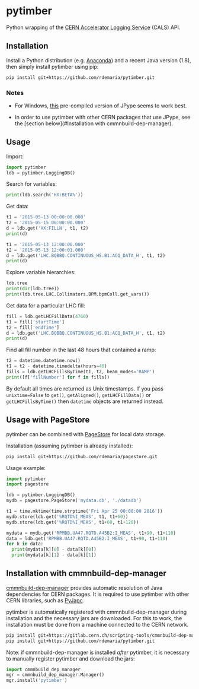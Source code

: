 # pytimber

Python wrapping of the [CERN Accelerator Logging Service][cals] (CALS) API.

[cals]: https://wikis.cern.ch/display/CALS/CERN+Accelerator+Logging+Service

## Installation

Install a Python distribution (e.g. [Anaconda][]) and a recent Java version
(1.8), then simply install pytimber using pip:

```sh
pip install git+https://github.com/rdemaria/pytimber.git
```

### Notes

  * For Windows, [this][jpype-win] pre-compiled version of JPype seems to work
    best.

  * In order to use pytimber with other CERN packages that use JPype, see
    the [section below](#Installation with cmmnbuild-dep-manager).

[anaconda]: https://www.continuum.io/downloads
[jpype-win]: http://www.lfd.uci.edu/~gohlke/pythonlibs/#jpype

## Usage

Import:

```python
import pytimber
ldb = pytimber.LoggingDB()
```

Search for variables:

```python
print(ldb.search('HX:BETA%'))
```

Get data:

```python
t1 = '2015-05-13 00:00:00.000'
t2 = '2015-05-15 00:00:00.000'
d = ldb.get('HX:FILLN', t1, t2)
print(d)
```

```python
t1 = '2015-05-13 12:00:00.000'
t2 = '2015-05-13 12:00:01.000'
d = ldb.get('LHC.BQBBQ.CONTINUOUS_HS.B1:ACQ_DATA_H', t1, t2)
print(d)
```

Explore variable hierarchies:

```python
ldb.tree
print(dir(ldb.tree))
print(ldb.tree.LHC.Collimators.BPM.bpmColl.get_vars())
```

Get data for a particular LHC fill:

```python
fill = ldb.getLHCFillData(4760)
t1 = fill['startTime']
t2 = fill['endTime']
d = ldb.get('LHC.BQBBQ.CONTINUOUS_HS.B1:ACQ_DATA_H', t1, t2)
print(d)
```

Find all fill number in the last 48 hours that contained a ramp:

```python
t2 = datetime.datetime.now()
t1 = t2 - datetime.timedelta(hours=48)
fills = ldb.getLHCFillsByTime(t1, t2, beam_modes='RAMP')
print([f['fillNumber'] for f in fills])
```

By default all times are returned as Unix timestamps. If you pass
`unixtime=False` to `get()`, `getAligned()`, `getLHCFillData()` or
`getLHCFillsByTime()` then `datetime` objects are returned instead.

## Usage with PageStore

pytimber can be combined with [PageStore][] for local data storage.

[pagestore]: https://github.com/rdemaria/pagestore

Installation (assuming pytimber is already installed):

```sh
pip install git+https://github.com/rdemaria/pagestore.git
```

Usage example:

```python
import pytimber
import pagestore

ldb = pytimber.LoggingDB()
mydb = pagestore.PageStore('mydata.db', './datadb')

t1 = time.mktime(time.strptime('Fri Apr 25 00:00:00 2016'))
mydb.store(ldb.get('%RQTD%I_MEAS', t1, t1+60))
mydb.store(ldb.get('%RQTD%I_MEAS', t1+60, t1+120))

mydata = mydb.get('RPMBB.UA47.RQTD.A45B2:I_MEAS', t1+90, t1+110)
data = ldb.get('RPMBB.UA47.RQTD.A45B2:I_MEAS', t1+90, t1+110)
for k in data:
  print(mydata[k][0] - data[k][0])
  print(mydata[k][1] - data[k][1])
```

## Installation with cmmnbuild-dep-manager

[cmmnbuild-dep-manager][] provides automatic resolution of
Java dependencies for CERN packages. It is required to use pytimber with other
CERN libraries, such as [PyJapc][].

[cmmnbuild-dep-manager]: https://gitlab.cern.ch/scripting-tools/cmmnbuild-dep-manager
[pyjapc]: https://gitlab.cern.ch/scripting-tools/pyjapc

pytimber is automatically registered with cmmnbuild-dep-manager during
installation and the necessary jars are downloaded. For this to work, the
installation must be done from a machine connected to the CERN network.

```sh
pip install git+https://gitlab.cern.ch/scripting-tools/cmmnbuild-dep-manager.git
pip install git+https://github.com/rdemaria/pytimber.git
```

Note: if cmmnbuild-dep-manager is installed _after_ pytimber, it is necessary
to manually register pytimber and download the jars:

```python
import cmmnbuild_dep_manager
mgr = cmmnbuild_dep_manager.Manager()
mgr.install('pytimber')
```
